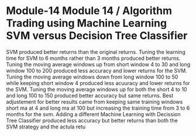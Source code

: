 # Module-14 Module 14 / Algorithm Trading using Machine Learning SVM versus Decision Tree Classifier
SVM produced better returns than the original returns.
Tuning the learning time for SVM to 6 months rather than 3 months produced better returns.
Tuning the moving average windows up from short window 4 to 30 and long window 100 to 200 produced less accuracy and lower returns for the SVM.
Tuning the moving average windows down from long window 100 to 50 while keeping short window 4 produced less acuuracy and lower returns for the SVM.
Tuning the moving average windows up for both the short 4 to 10 and long 100 to 150 produced better accuracy but same returns.
Best adjustement for better results came from keeping same training windows short ma at 4 and long ma at 100 but increasing the training time from 3 to 6 months for the svm.
Adding a different Machine Learning with Decission Tree Classifier produced less accuracy but better returns than both the SVM strategy and the actula retu
